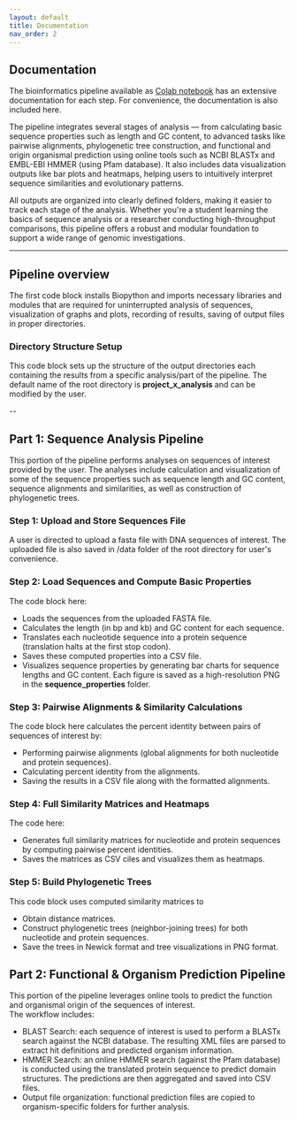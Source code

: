 ```yaml
---
layout: default
title: Documentation
nav_order: 2
---
```


## Documentation

The bioinformatics pipeline available as [Colab notebook](https://colab.research.google.com/github/luquelab/bioinformatics-teamCanes/blob/main/notebooks/main_pipeline.ipynb) has an extensive documentation for each step. For convenience, the documentation is also included here.  

The pipeline integrates several stages of analysis — from calculating basic sequence properties such as length and GC content, to advanced tasks like pairwise alignments, phylogenetic tree construction, and functional and origin organismal prediction using online tools such as NCBI BLASTx and EMBL-EBI HMMER (using Pfam database). It also includes data visualization outputs like bar plots and heatmaps, helping users to intuitively interpret sequence similarities and evolutionary patterns.  

All outputs are organized into clearly defined folders, making it easier to track each stage of the analysis. Whether you're a student learning the basics of sequence analysis or a researcher conducting high-throughput comparisons, this pipeline offers a robust and modular foundation to support a wide range of genomic investigations.     

---

## Pipeline overview  

The first code block installs Biopython and imports necessary libraries and modules that are required for uninterrupted analysis of sequences, visualization of graphs and plots, recording of results, saving of output files in proper directories.  

### Directory Structure Setup  

This code block sets up the structure of the output directories each containing the results from a specific analysis/part of the pipeline. The default name of the root directory is **project_x_analysis** and can be modified by the user.  

-- 

## Part 1: Sequence Analysis Pipeline    
This portion of the pipeline performs analyses on sequences of interest provided by the user. The analyses include calculation and visualization of some of the sequence properties such as sequence length and GC content, sequence alignments and similarities, as well as construction of phylogenetic trees.  

### Step 1: Upload and Store Sequences File   

A user is directed to upload a fasta file with DNA sequences of interest. The uploaded file is also saved in /data folder of the root directory for user's convenience.   


### Step 2: Load Sequences and Compute Basic Properties    
The code block here:  
- Loads the sequences from the uploaded FASTA file.  
- Calculates the length (in bp and kb) and GC content for each sequence.   
- Translates each nucleotide sequence into a protein sequence (translation halts at the first stop codon).  
- Saves these computed properties into a CSV file.  
- Visualizes sequence properties by generating bar charts for sequence lengths and GC content. Each figure is saved as a high-resolution PNG in the **sequence_properties** folder.  


### Step 3: Pairwise Alignments & Similarity Calculations     
The code block here calculates the percent identity between pairs of sequences of interest by:  
- Performing pairwise alignments (global alignments for both nucleotide and protein sequences).  
- Calculating percent identity from the alignments.  
- Saving the results in a CSV file along with the formatted alignments.  


### Step 4: Full Similarity Matrices and Heatmaps    
The code here:  
- Generates full similarity matrices for nucleotide and protein sequences by computing pairwise percent identities.  
- Saves the matrices as CSV ciles and visualizes them as heatmaps.   

### Step 5: Build Phylogenetic Trees   
This code block uses computed similarity matrices to   
- Obtain distance matrices.  
- Construct phylogenetic trees (neighbor-joining trees) for both nucleotide and protein sequences.  
- Save the trees in Newick format and tree visualizations in PNG format.  


## Part 2: Functional & Organism Prediction Pipeline     
This portion of the pipeline leverages online tools to predict the function and organismal origin of the sequences of interest.     
The workflow includes:  
- BLAST Search: each sequence of interest is used to perform a BLASTx search against the NCBI database. The resulting XML files are parsed to extract hit definitions and predicted organism information.  
- HMMER Search: an online HMMER search (against the Pfam database) is conducted using the translated protein sequence to predict domain structures. The predictions are then aggregated and saved into CSV files.   
- Output file organization: functional prediction files are copied to organism-specific folders for further analysis.  

